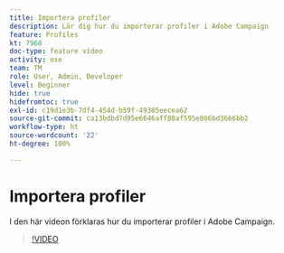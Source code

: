 ```yaml
---
title: Importera profiler
description: Lär dig hur du importerar profiler i Adobe Campaign
feature: Profiles
kt: 7968
doc-type: feature video
activity: use
team: TM
role: User, Admin, Developer
level: Beginner
hide: true
hidefromtoc: true
exl-id: c19d1e3b-7df4-454d-b59f-49385eecea62
source-git-commit: ca13bdbd7d95e6646aff88af595e866bd3666bb2
workflow-type: ht
source-wordcount: '22'
ht-degree: 100%

---
```


# Importera profiler

I den här videon förklaras hur du importerar profiler i Adobe Campaign.

>[!VIDEO](https://video.tv.adobe.com/v/25608?quality=12)

